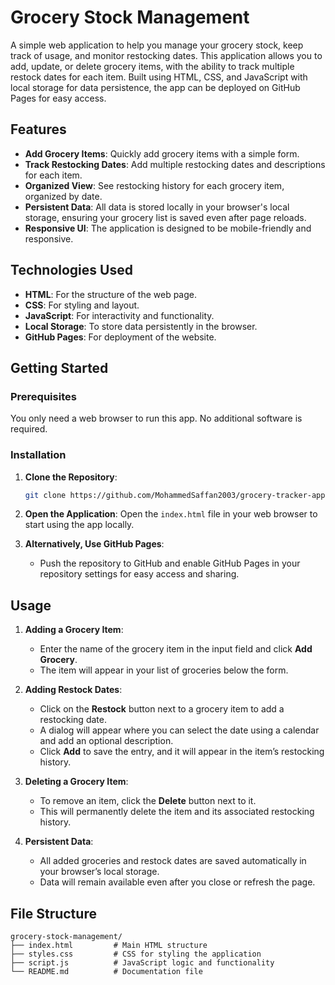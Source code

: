 # Grocery Stock Management

A simple web application to help you manage your grocery stock, keep track of usage, and monitor restocking dates. This application allows you to add, update, or delete grocery items, with the ability to track multiple restock dates for each item. Built using HTML, CSS, and JavaScript with local storage for data persistence, the app can be deployed on GitHub Pages for easy access.

## Features

- **Add Grocery Items**: Quickly add grocery items with a simple form.
- **Track Restocking Dates**: Add multiple restocking dates and descriptions for each item.
- **Organized View**: See restocking history for each grocery item, organized by date.
- **Persistent Data**: All data is stored locally in your browser's local storage, ensuring your grocery list is saved even after page reloads.
- **Responsive UI**: The application is designed to be mobile-friendly and responsive.

## Technologies Used

- **HTML**: For the structure of the web page.
- **CSS**: For styling and layout.
- **JavaScript**: For interactivity and functionality.
- **Local Storage**: To store data persistently in the browser.
- **GitHub Pages**: For deployment of the website.

## Getting Started

### Prerequisites

You only need a web browser to run this app. No additional software is required.

### Installation

1. **Clone the Repository**:
   ```bash
   git clone https://github.com/MohammedSaffan2003/grocery-tracker-app.git
   ```
2. **Open the Application**:
   Open the `index.html` file in your web browser to start using the app locally.

3. **Alternatively, Use GitHub Pages**:
   - Push the repository to GitHub and enable GitHub Pages in your repository settings for easy access and sharing.

## Usage

1. **Adding a Grocery Item**:
   - Enter the name of the grocery item in the input field and click **Add Grocery**.
   - The item will appear in your list of groceries below the form.

2. **Adding Restock Dates**:
   - Click on the **Restock** button next to a grocery item to add a restocking date.
   - A dialog will appear where you can select the date using a calendar and add an optional description.
   - Click **Add** to save the entry, and it will appear in the item’s restocking history.

3. **Deleting a Grocery Item**:
   - To remove an item, click the **Delete** button next to it.
   - This will permanently delete the item and its associated restocking history.

4. **Persistent Data**:
   - All added groceries and restock dates are saved automatically in your browser’s local storage.
   - Data will remain available even after you close or refresh the page.

## File Structure

```
grocery-stock-management/
├── index.html         # Main HTML structure
├── styles.css         # CSS for styling the application
├── script.js          # JavaScript logic and functionality
└── README.md          # Documentation file
```

